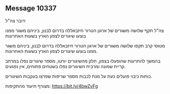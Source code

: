 ## Message 10337

דובר צה"ל:

צה"ל תקף שלושה משגרים של ארגון הטרור חיזבאללה בדרום לבנון, ביניהם משגר ממנו בוצעו שיגורים לצפון הארץ בשעות האחרונות

מטוסי קרב תקפו שלושה משגרים של ארגון הטרור חיזבאללה בדרום לבנון, ביניהם משגר ממנו בוצעו שיגורים לצפון הארץ בשעות האחרונות.

בהמשך להתרעות שהופעלו בצפון, חלק מהשיגורים יורטו, מספר שיגורים נפלו במרחב קריית שמונה ומרבית השיגורים נפלו בשטחים פתוחים, אין נפגעים.

כוחות כיבוי פועלים כעת על מנת לכבות מספר שריפות שפרצו בעקבות השיגורים.

מצורף תיעוד מהתקיפות: https://bit.ly/4bwZvFg

